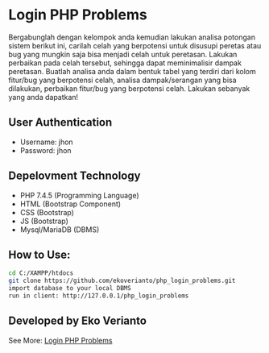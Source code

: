 # Login PHP Problems
Bergabunglah dengan kelompok anda kemudian lakukan analisa potongan sistem berikut ini, carilah celah yang berpotensi untuk disusupi peretas atau bug yang mungkin saja bisa menjadi celah untuk peretasan. Lakukan perbaikan pada celah tersebut, sehingga dapat meminimalisir dampak peretasan. Buatlah analisa anda dalam bentuk tabel yang terdiri dari kolom fitur/bug yang berpotensi celah, analisa dampak/serangan yang bisa dilakukan, perbaikan fitur/bug yang berpotensi celah. Lakukan sebanyak yang anda dapatkan!

## User Authentication
- Username: jhon
- Password: jhon

## Depelovment Technology
- PHP 7.4.5 (Programming Language)
- HTML (Bootstrap Component)
- CSS (Bootstrap)
- JS (Bootstrap)
- Mysql/MariaDB (DBMS)

## How to Use:
```sh
cd C:/XAMPP/htdocs
git clone https://github.com/ekoverianto/php_login_problems.git
import database to your local DBMS
run in client: http://127.0.0.1/php_login_problems
```

## Developed by Eko Verianto
See More: [Login PHP Problems](https://github.com/ekoverianto/php_login_problems.git)

